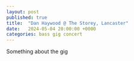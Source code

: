 ```yaml
---
layout: post
published: true
title:  "Dan Haywood @ The Storey, Lancaster"
date:   2024-05-04 20:00:00 +0000
categories: bass gig concert
---
```


Something about the gig